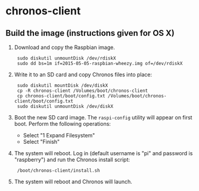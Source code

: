# chronos-client

## Build the image (instructions given for OS X)

1. Download and copy the Raspbian image.

        sudo diskutil unmountDisk /dev/rdiskX
        sudo dd bs=1m if=2015-05-05-raspbian-wheezy.img of=/dev/rdiskX

2. Write it to an SD card and copy Chronos files into place:

        sudo diskutil mountDisk /dev/diskX
        cp -R chronos-client /Volumes/boot/chronos-client
        cp chronos-client/boot/config.txt /Volumes/boot/chronos-client/boot/config.txt
        sudo diskutil unmountDisk /dev/diskX

3. Boot the new SD card image.  The `raspi-config` utility will appear on first
   boot.  Perform the following operations:

   - Select "1 Expand Filesystem"
   - Select "Finish"

4. The system will reboot.  Log in (default username is "pi" and password is
   "raspberry") and run the Chronos install script:

        /boot/chronos-client/install.sh

5. The system will reboot and Chronos will launch.
